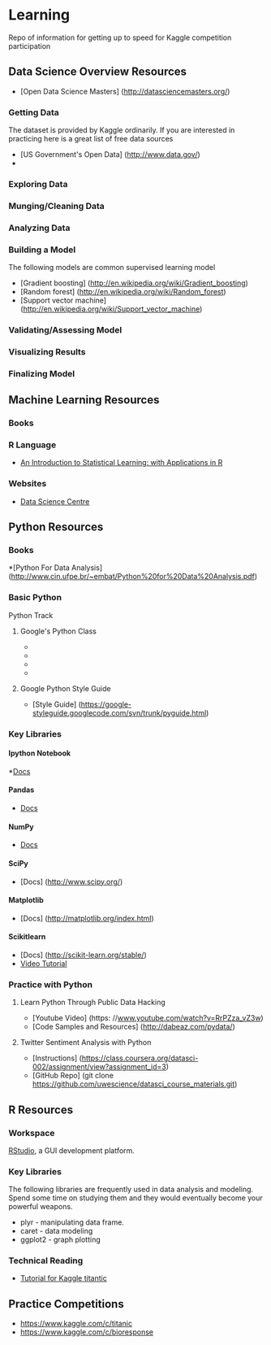# Learning
Repo of information for getting up to speed for Kaggle competition participation

## Data Science Overview Resources
* [Open Data Science Masters] (http://datasciencemasters.org/)

### Getting Data
The dataset is provided by Kaggle ordinarily. If you are interested in practicing here is a great list of free data sources
* [US Government's Open Data] (http://www.data.gov/)
* 
### Exploring Data

### Munging/Cleaning Data

### Analyzing Data

### Building a Model
The following models are common supervised learning model
* [Gradient boosting] (http://en.wikipedia.org/wiki/Gradient_boosting)
* [Random forest] (http://en.wikipedia.org/wiki/Random_forest)
* [Support vector machine] (http://en.wikipedia.org/wiki/Support_vector_machine)

### Validating/Assessing Model

### Visualizing Results

### Finalizing Model

## Machine Learning Resources

### Books


### R Language
* [An Introduction to Statistical Learning: with Applications in R](http://www.amazon.com/Introduction-Statistical-Learning-Applications-Statistics/dp/1461471370)

### Websites
* [Data Science Centre](http://www.datasciencecentral.com/)

## Python Resources

### Books
*[Python For Data Analysis] (http://www.cin.ufpe.br/~embat/Python%20for%20Data%20Analysis.pdf)

### Basic Python
Python Track
  1) Google's Python Class
     * [Link]: (https://developers.google.com/edu/python/)
     * [Videos]: (https://www.youtube.com/watch?v=tKTZoB2Vjuk)
     * [Problems]: (https://developers.google.com/edu/python/exercises/basic)
     * [Material]: (https://developers.google.com/edu/python/set-up)

  2) Google Python Style Guide
     * [Style Guide] (https://google-styleguide.googlecode.com/svn/trunk/pyguide.html)
     
### Key Libraries

#### Ipython Notebook
*[Docs](http://ipython.org/notebook.html)

#### Pandas
* [Docs](http://pandas.pydata.org/index.html)
 
#### NumPy
* [Docs](http://www.numpy.org/) 

#### SciPy
* [Docs] (http://www.scipy.org/)

#### Matplotlib
* [Docs] (http://matplotlib.org/index.html)

#### Scikitlearn
* [Docs] (http://scikit-learn.org/stable/)
* [Video Tutorial](https://www.youtube.com/watch?v=L7R4HUQ-eQ0)

### Practice with Python
1) Learn Python Through Public Data Hacking
    * [Youtube Video] (https: //www.youtube.com/watch?v=RrPZza_vZ3w)
    * [Code Samples and Resources] (http://dabeaz.com/pydata/)

 2) Twitter Sentiment Analysis with Python
    * [Instructions] (https://class.coursera.org/datasci-002/assignment/view?assignment_id=3)
    * [GitHub Repo] (git clone https://github.com/uwescience/datasci_course_materials.git)

## R Resources

### Workspace
[RStudio](www.rstudio.com/), a GUI development platform.

### Key Libraries
The following libraries are frequently used in data analysis and modeling. Spend some time on studying them and they would eventually become your powerful weapons.

* plyr - manipulating data frame.
* caret - data modeling
* ggplot2 - graph plotting
 
### Technical Reading
* [Tutorial for Kaggle titantic](https://github.com/wehrley/wehrley.github.io/blob/master/SOUPTONUTS.md)


## Practice Competitions

- https://www.kaggle.com/c/titanic
- https://www.kaggle.com/c/bioresponse

